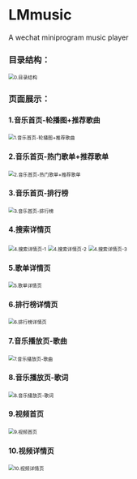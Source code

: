 # LMmusic
A wechat miniprogram music player

### 目录结构：

<img src="/pagesPic/0.目录结构.jpg" alt="0.目录结构" style="zoom: 67%;" />

### 页面展示：

#### 1.音乐首页-轮播图+推荐歌曲

<img src="/pagesPic/1.音乐首页-轮播图+推荐歌曲.jpg" alt="1.音乐首页-轮播图+推荐歌曲" style="zoom:67%;" />

#### 2.音乐首页-热门歌单+推荐歌单

<img src="/pagesPic/2.音乐首页-热门歌单+推荐歌单.jpg" alt="2.音乐首页-热门歌单+推荐歌单" style="zoom:67%;" />

#### 3.音乐首页-排行榜

<img src="/pagesPic/3.音乐首页-排行榜.jpg" alt="3.音乐首页-排行榜" style="zoom:67%;" />

#### 4.搜索详情页

<img src="/pagesPic/4.搜索详情页-1.png" alt="4.搜索详情页-1" style="zoom:67%;" />

<img src="/pagesPic/4.搜索详情页-2.png" alt="4.搜索详情页-2" style="zoom:67%;" />

<img src="/pagesPic/4.搜索详情页-3.png" alt="4.搜索详情页-3" style="zoom:67%;" />

#### 5.歌单详情页

<img src="/pagesPic/5.歌单详情页.png" alt="5.歌单详情页" style="zoom:67%;" />

#### 6.排行榜详情页

<img src="/pagesPic/6.排行榜详情页.jpg" alt="6.排行榜详情页" style="zoom:67%;" />

#### 7.音乐播放页-歌曲

<img src="/pagesPic/7.音乐播放页-歌曲.png" alt="7.音乐播放页-歌曲" style="zoom:67%;" />

#### 8.音乐播放页-歌词

<img src="/pagesPic/8.音乐播放页-歌词.png" alt="8.音乐播放页-歌词" style="zoom:67%;" />

#### 9.视频首页

<img src="/pagesPic/9.视频首页.jpg" alt="9.视频首页" style="zoom:67%;" />

#### 10.视频详情页

<img src="/pagesPic/10.视频详情页.jpg" alt="10.视频详情页" style="zoom:67%;" />
